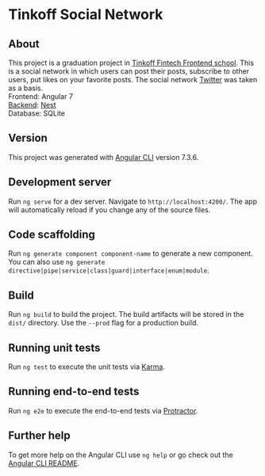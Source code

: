 # Tinkoff Social Network

## About
This project is a graduation project in [Tinkoff Fintech Frontend school](https://fintech.tinkoff.ru).
This is a social network in which users can post their posts, subscribe to other users, put likes on your favorite posts. The social network [Twitter](https://twitter.com/) was taken as a basis. <br>
Frontend: Angular 7 <br>
[Backend](https://github.com/avdeev1/tinkoff-social-network/tree/master/backend): [Nest](https://github.com/nestjs/nest) <br>
Database: SQLite

## Version

This project was generated with [Angular CLI](https://github.com/angular/angular-cli) version 7.3.6.

## Development server

Run `ng serve` for a dev server. Navigate to `http://localhost:4200/`. The app will automatically reload if you change any of the source files.

## Code scaffolding

Run `ng generate component component-name` to generate a new component. You can also use `ng generate directive|pipe|service|class|guard|interface|enum|module`.

## Build

Run `ng build` to build the project. The build artifacts will be stored in the `dist/` directory. Use the `--prod` flag for a production build.

## Running unit tests

Run `ng test` to execute the unit tests via [Karma](https://karma-runner.github.io).

## Running end-to-end tests

Run `ng e2e` to execute the end-to-end tests via [Protractor](http://www.protractortest.org/).

## Further help

To get more help on the Angular CLI use `ng help` or go check out the [Angular CLI README](https://github.com/angular/angular-cli/blob/master/README.md).
